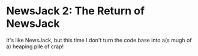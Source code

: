 NewsJack 2: The Return of NewsJack
=========

It's like NewsJack, but this time I don't turn the code base into a(s mugh of a) heaping pile of crap!